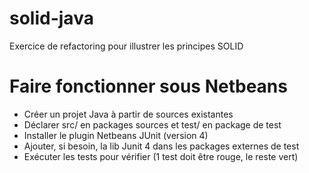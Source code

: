 # solid-java
Exercice de refactoring pour illustrer les principes SOLID

# Faire fonctionner sous Netbeans
- Créer un projet Java à partir de sources existantes
- Déclarer src/ en packages sources et test/ en package de test
- Installer le plugin Netbeans JUnit (version 4)
- Ajouter, si besoin, la lib Junit 4 dans les packages externes de test
- Exécuter les tests pour vérifier (1 test doit être rouge, le reste vert)
